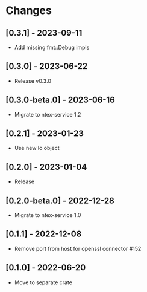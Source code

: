 # Changes

## [0.3.1] - 2023-09-11

* Add missing fmt::Debug impls

## [0.3.0] - 2023-06-22

* Release v0.3.0

## [0.3.0-beta.0] - 2023-06-16

* Migrate to ntex-service 1.2

## [0.2.1] - 2023-01-23

* Use new Io object

## [0.2.0] - 2023-01-04

* Release

## [0.2.0-beta.0] - 2022-12-28

* Migrate to ntex-service 1.0

## [0.1.1] - 2022-12-08

* Remove port from host for openssl connector #152

## [0.1.0] - 2022-06-20

* Move to separate crate
